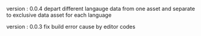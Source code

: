   version : 0.0.4
  depart different langauge data from one asset and separate to exclusive data asset for each language

  version : 0.0.3
  fix build error cause by editor codes
